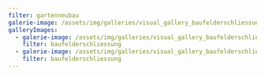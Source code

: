```yaml
---
filter: gartenneubau
galerie-image: /assets/img/galleries/visual_gallery_baufelderschliessung_01.jpg
galleryImages:
  - galerie-image: /assets/img/galleries/visual_gallery_baufelderschliessung_01.jpg
    filter: baufelderschliessung
  - galerie-image: /assets/img/galleries/visual_gallery_baufelderschliessung_02.jpg
    filter: baufelderschliessung
---
```

